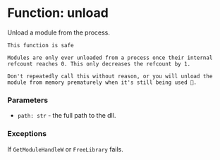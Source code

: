 # Function: unload

Unload a module from the process.

```admonish success title=""
This function is safe
```

```admonish info title=""
Modules are only ever unloaded from a process once their internal refcount reaches 0. This only decreases the refcount by 1.
```

```admonish warning title=""
Don't repeatedly call this without reason, or you will unload the module from memory prematurely when it's still being used 🐉.
```

### Parameters
- `path: str` - the full path to the dll.

### Exceptions
If `GetModuleHandleW` or `FreeLibrary` fails.
